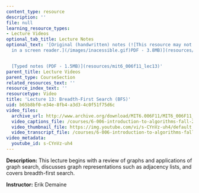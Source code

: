 ```yaml
---
content_type: resource
description: ''
file: null
learning_resource_types:
- Lecture Videos
optional_tab_title: Lecture Notes
optional_text: '[Original (handwritten) notes (![This resource may not render correctly
  in a screen reader.](/images/inacessible.gif)PDF - 3.8MB)](resources/mit6_006f11_lec13_orig)


  [Typed notes (PDF - 1.5MB)](resources/mit6_006f11_lec13)'
parent_title: Lecture Videos
parent_type: CourseSection
related_resources_text: ''
resource_index_text: ''
resourcetype: Video
title: 'Lecture 13: Breadth-First Search (BFS)'
uid: b65b8bf0-e34e-8fb4-a3d3-4c0f51f75d6c
video_files:
  archive_url: http://www.archive.org/download/MIT6.006F11/MIT6_006F11_lec13_300k.mp4
  video_captions_file: /courses/6-006-introduction-to-algorithms-fall-2011/1d2fc994429153ec89f4bd0c3c88565b_s-CYnVz-uh4.vtt
  video_thumbnail_file: https://img.youtube.com/vi/s-CYnVz-uh4/default.jpg
  video_transcript_file: /courses/6-006-introduction-to-algorithms-fall-2011/e8b259b758c98d918d9e86aaecf368f8_s-CYnVz-uh4.pdf
video_metadata:
  youtube_id: s-CYnVz-uh4
---
```


**Description:** This lecture begins with a review of graphs and applications of graph search, discusses graph representations such as adjacency lists, and covers breadth-first search.

**Instructor:** Erik Demaine